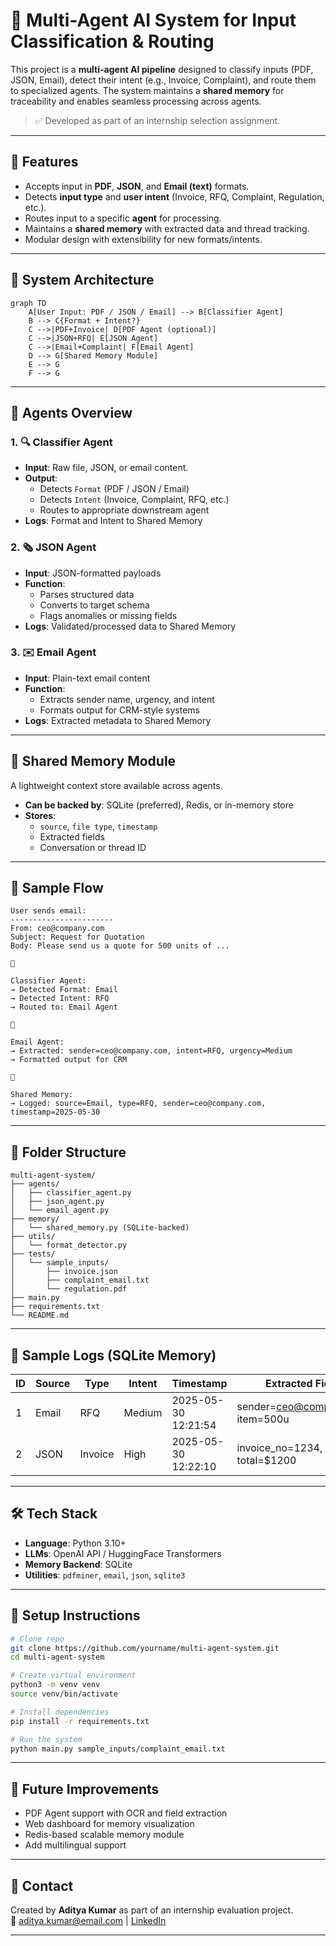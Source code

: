 # 🧠 Multi-Agent AI System for Input Classification & Routing

This project is a **multi-agent AI pipeline** designed to classify inputs (PDF, JSON, Email), detect their intent (e.g., Invoice, Complaint), and route them to specialized agents. The system maintains a **shared memory** for traceability and enables seamless processing across agents.

> ✅ Developed as part of an internship selection assignment.

---

## 🚀 Features

- Accepts input in **PDF**, **JSON**, and **Email (text)** formats.
- Detects **input type** and **user intent** (Invoice, RFQ, Complaint, Regulation, etc.).
- Routes input to a specific **agent** for processing.
- Maintains a **shared memory** with extracted data and thread tracking.
- Modular design with extensibility for new formats/intents.

---

## 🧱 System Architecture

```mermaid
graph TD
    A[User Input: PDF / JSON / Email] --> B[Classifier Agent]
    B --> C{Format + Intent?}
    C -->|PDF+Invoice| D[PDF Agent (optional)]
    C -->|JSON+RFQ| E[JSON Agent]
    C -->|Email+Complaint| F[Email Agent]
    D --> G[Shared Memory Module]
    E --> G
    F --> G
```

---

## 🧠 Agents Overview

### 1. 🔍 Classifier Agent
- **Input**: Raw file, JSON, or email content.
- **Output**:
  - Detects `Format` (PDF / JSON / Email)
  - Detects `Intent` (Invoice, Complaint, RFQ, etc.)
  - Routes to appropriate downstream agent
- **Logs**: Format and Intent to Shared Memory

### 2. 🗞 JSON Agent
- **Input**: JSON-formatted payloads
- **Function**:
  - Parses structured data
  - Converts to target schema
  - Flags anomalies or missing fields
- **Logs**: Validated/processed data to Shared Memory

### 3. ✉️ Email Agent
- **Input**: Plain-text email content
- **Function**:
  - Extracts sender name, urgency, and intent
  - Formats output for CRM-style systems
- **Logs**: Extracted metadata to Shared Memory

---

## 🧠 Shared Memory Module

A lightweight context store available across agents.

- **Can be backed by**: SQLite (preferred), Redis, or in-memory store
- **Stores**:
  - `source`, `file type`, `timestamp`
  - Extracted fields
  - Conversation or thread ID

---

## 🧪 Sample Flow

```text
User sends email:
-----------------------
From: ceo@company.com
Subject: Request for Quotation
Body: Please send us a quote for 500 units of ...



Classifier Agent:
→ Detected Format: Email
→ Detected Intent: RFQ
→ Routed to: Email Agent



Email Agent:
→ Extracted: sender=ceo@company.com, intent=RFQ, urgency=Medium
→ Formatted output for CRM



Shared Memory:
→ Logged: source=Email, type=RFQ, sender=ceo@company.com, timestamp=2025-05-30
```

---

## 📁 Folder Structure

```
multi-agent-system/
├── agents/
│   ├── classifier_agent.py
│   ├── json_agent.py
│   └── email_agent.py
├── memory/
│   └── shared_memory.py (SQLite-backed)
├── utils/
│   └── format_detector.py
├── tests/
│   └── sample_inputs/
│       ├── invoice.json
│       ├── complaint_email.txt
│       └── regulation.pdf
├── main.py
├── requirements.txt
└── README.md
```

---

## 📸 Sample Logs (SQLite Memory)

| ID | Source | Type  | Intent | Timestamp           | Extracted Fields                  |
|----|--------|-------|--------|---------------------|-----------------------------------|
| 1  | Email  | RFQ   | Medium | 2025-05-30 12:21:54 | sender=ceo@company.com, item=500u |
| 2  | JSON   | Invoice | High | 2025-05-30 12:22:10 | invoice_no=1234, total=$1200      |

---

## 🛠️ Tech Stack

- **Language**: Python 3.10+
- **LLMs**: OpenAI API / HuggingFace Transformers
- **Memory Backend**: SQLite
- **Utilities**: `pdfminer`, `email`, `json`, `sqlite3`

---

## 🔧 Setup Instructions

```bash
# Clone repo
git clone https://github.com/yourname/multi-agent-system.git
cd multi-agent-system

# Create virtual environment
python3 -m venv venv
source venv/bin/activate

# Install dependencies
pip install -r requirements.txt

# Run the system
python main.py sample_inputs/complaint_email.txt
```

---

## 📌 Future Improvements

- PDF Agent support with OCR and field extraction
- Web dashboard for memory visualization
- Redis-based scalable memory module
- Add multilingual support

---

## 🤝 Contact

Created by **Aditya Kumar** as part of an internship evaluation project.  
📧 aditya.kumar@email.com | [LinkedIn](https://linkedin.com/in/adityakumar)

---
